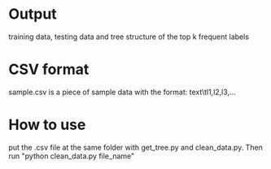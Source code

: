 # Output
training data, testing data and tree structure of the top k frequent labels
# CSV format
sample.csv is a piece of sample data with the format: text\tl1,l2,l3,...
# How to use
put the .csv file at the same folder with get_tree.py and clean_data.py. Then run "python clean_data.py file_name"